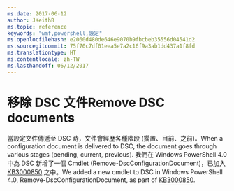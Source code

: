 ```yaml
---
ms.date: 2017-06-12
author: JKeithB
ms.topic: reference
keywords: "wmf,powershell,設定"
ms.openlocfilehash: e2060d480de646e9070b9fbcbeb35556d04541d2
ms.sourcegitcommit: 75f70c7df01eea5e7a2c16f9a3ab1dd437a1f8fd
ms.translationtype: HT
ms.contentlocale: zh-TW
ms.lasthandoff: 06/12/2017
---
```

# <a name="remove-dsc-documents"></a><span data-ttu-id="22e10-102">移除 DSC 文件</span><span class="sxs-lookup"><span data-stu-id="22e10-102">Remove DSC documents</span></span>

<span data-ttu-id="22e10-103">當設定文件傳遞至 DSC 時，文件會經歷各種階段 (擱置、目前、之前)。</span><span class="sxs-lookup"><span data-stu-id="22e10-103">When a configuration document is delivered to DSC, the document goes through various stages (pending, current, previous).</span></span> <span data-ttu-id="22e10-104">我們在 Windows PowerShell 4.0 中為 DSC 新增了一個 Cmdlet (Remove-DscConfigurationDocument)，已加入 [KB3000850](https://support.microsoft.com/en-us/kb/3000850) 之中。</span><span class="sxs-lookup"><span data-stu-id="22e10-104">We added a new cmdlet to DSC in Windows PowerShell 4.0, Remove-DscConfigurationDocument, as part of [KB3000850](https://support.microsoft.com/en-us/kb/3000850).</span></span> 

